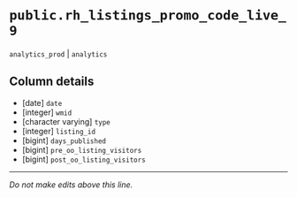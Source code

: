 # `public.rh_listings_promo_code_live_9`
`analytics_prod` | `analytics`

## Column details
* [date]      `date`
* [integer]   `wmid`
* [character varying] `type`
* [integer]   `listing_id`
* [bigint]    `days_published`
* [bigint]    `pre_oo_listing_visitors`
* [bigint]    `post_oo_listing_visitors`

-------------------------------------------------------------------------------
*Do not make edits above this line.*
